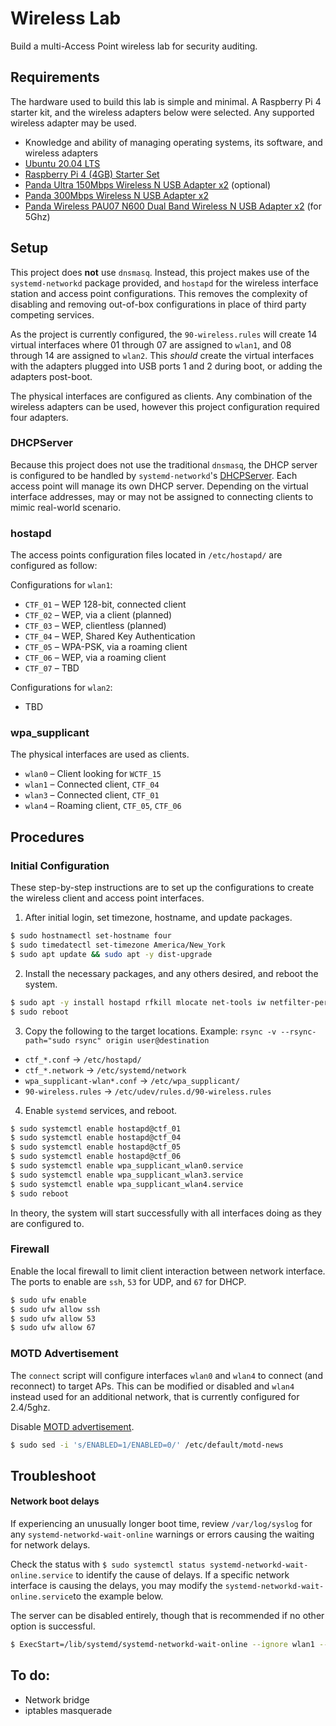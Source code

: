 # Wireless Lab
Build a multi-Access Point wireless lab for security auditing.

## Requirements
The hardware used to build this lab is simple and minimal. A Raspberry Pi 4 starter kit, and the wireless adapters below were selected. Any supported wireless adapter may be used.

  * Knowledge and ability of managing operating systems, its software, and wireless adapters
  * [Ubuntu 20.04 LTS](https://ubuntu.com/download/raspberry-pi)
  * [Raspberry Pi 4 (4GB) Starter Set](https://smile.amazon.com/gp/product/B0854QL9L2)
  * [Panda Ultra 150Mbps Wireless N USB Adapter x2](https://smile.amazon.com/gp/product/B00762YNMG) (optional)
  * [Panda 300Mbps Wireless N USB Adapter x2](https://smile.amazon.com/gp/product/B00EQT0YK2)
  * [Panda Wireless PAU07 N600 Dual Band Wireless N USB Adapter x2](https://smile.amazon.com/gp/product/B00U2SIS0O) (for 5Ghz)

## Setup
This project does **not** use `dnsmasq`. Instead, this project makes use of the `systemd-networkd` package provided, and `hostapd` for the wireless interface station and access point configurations. This removes the complexity of disabling and removing out-of-box configurations in place of third party competing services.

As the project is currently configured, the `90-wireless.rules` will create 14 virtual interfaces where 01 through 07 are assigned to `wlan1`, and 08 through 14 are assigned to `wlan2`. This _should_ create the virtual interfaces with the adapters plugged into USB ports 1 and 2 during boot, or adding the adapters post-boot.

The physical interfaces are configured as clients. Any combination of the wireless adapters can be used, however this project configuration required four adapters.

### DHCPServer
Because this project does not use the traditional `dnsmasq`, the DHCP server is configured to be handled by `systemd-networkd`'s [DHCPServer](https://wiki.archlinux.org/index.php/Systemd-networkd#[DHCPServer]). Each access point will manage its own DHCP server. Depending on the virtual interface addresses, may or may not be assigned to connecting clients to mimic real-world scenario.

### hostapd
The access points configuration files located in `/etc/hostapd/` are configured as follow:

Configurations for `wlan1`:
 * `CTF_01` &ndash; WEP 128-bit, connected client
 * `CTF_02` &ndash; WEP, via a client (planned)
 * `CTF_03` &ndash; WEP, clientless (planned)
 * `CTF_04` &ndash; WEP, Shared Key Authentication
 * `CTF_05` &ndash; WPA-PSK, via a roaming client
 * `CTF_06` &ndash; WEP, via a roaming client
 * `CTF_07` &ndash; TBD

Configurations for `wlan2`:
 * TBD

### wpa_supplicant
The physical interfaces are used as clients.

 * `wlan0` &ndash; Client looking for `WCTF_15`
 * `wlan1` &ndash; Connected client, `CTF_04`
 * `wlan3` &ndash; Connected client, `CTF_01`
 * `wlan4` &ndash; Roaming client, `CTF_05`, `CTF_06`

## Procedures
### Initial Configuration
These step-by-step instructions are to set up the configurations to create the wireless client and access point interfaces.

1. After initial login, set timezone, hostname, and update packages.
```bash
$ sudo hostnamectl set-hostname four
$ sudo timedatectl set-timezone America/New_York
$ sudo apt update && sudo apt -y dist-upgrade
```

2. Install the necessary packages, and any others desired, and reboot the system.
```bash
$ sudo apt -y install hostapd rfkill mlocate net-tools iw netfilter-persistent iptables-persistent
$ sudo reboot
```

3. Copy the following to the target locations. Example: `rsync -v --rsync-path="sudo rsync" origin user@destination`

* `ctf_*.conf` &rarr; `/etc/hostapd/`
* `ctf_*.network` &rarr; `/etc/systemd/network`
* `wpa_supplicant-wlan*.conf` &rarr; `/etc/wpa_supplicant/`
* `90-wireless.rules` &rarr; `/etc/udev/rules.d/90-wireless.rules`

4. Enable `systemd` services, and reboot.
```bash
$ sudo systemctl enable hostapd@ctf_01
$ sudo systemctl enable hostapd@ctf_04
$ sudo systemctl enable hostapd@ctf_05
$ sudo systemctl enable hostapd@ctf_06
$ sudo systemctl enable wpa_supplicant_wlan0.service
$ sudo systemctl enable wpa_supplicant_wlan3.service
$ sudo systemctl enable wpa_supplicant_wlan4.service
$ sudo reboot
```

In theory, the system will start successfully with all interfaces doing as they are configured to.

### Firewall
Enable the local firewall to limit client interaction between network interface. The ports to enable are `ssh`, `53` for UDP, and `67` for DHCP.

```bash
$ sudo ufw enable
$ sudo ufw allow ssh
$ sudo ufw allow 53
$ sudo ufw allow 67
```

### MOTD Advertisement
The `connect` script will configure interfaces `wlan0` and `wlan4` to connect (and reconnect) to target APs. This can be modified or disabled and `wlan4` instead used for an additional network, that is currently configured for 2.4/5ghz.

Disable [MOTD advertisement](https://bugs.launchpad.net/ubuntu/+source/base-files/+bug/1701068).
```bash
$ sudo sed -i 's/ENABLED=1/ENABLED=0/' /etc/default/motd-news
```

## Troubleshoot
#### Network boot delays
If experiencing an unusually longer boot time, review `/var/log/syslog` for any `systemd-networkd-wait-online` warnings or errors causing the waiting for network delays.

Check the status with `$ sudo systemctl status systemd-networkd-wait-online.service` to identify the cause of delays. If a specific network interface is causing the delays, you may modify the `systemd-networkd-wait-online.service`to the example below.

The server can be disabled entirely, though that is recommended if no other option is successful.

```bash
$ ExecStart=/lib/systemd/systemd-networkd-wait-online --ignore wlan1 --ignore wlan2
```

## To do:
  * Network bridge
  * iptables masquerade
